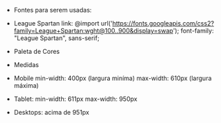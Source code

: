 * Fontes para serem usadas:
 - League Spartan
    link: @import url('https://fonts.googleapis.com/css2?family=League+Spartan:wght@100..900&display=swap');
      font-family: "League Spartan", sans-serif;

* Paleta de Cores



* Medidas 

 - Mobile 
    min-width: 400px (largura miníma)
    max-width: 610px (largura máxima)

 - Tablet:
    min-width: 611px
    max-width: 950px

 - Desktops: acima de 951px